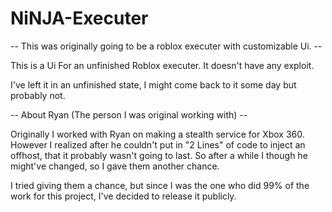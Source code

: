 # NiNJA-Executer



-- This was originally going to be a roblox executer with customizable Ui. --

This is a Ui For an unfinished Roblox executer. 
It doesn't have any exploit. 

I've left it in an unfinished state, I might come back to it some day but probably not. 


-- About Ryan (The person I was original working with) --

Originally I worked with Ryan on making a stealth service for Xbox 360. However I realized after he couldn't put in "2 Lines" of code
to inject an offhost, that it probably wasn't going to last. So after a while I though he might've changed, so I gave them another chance. 

I tried giving them a chance, but since I was the one who did 99% of the work for this project, I've decided to release it publicly. 

